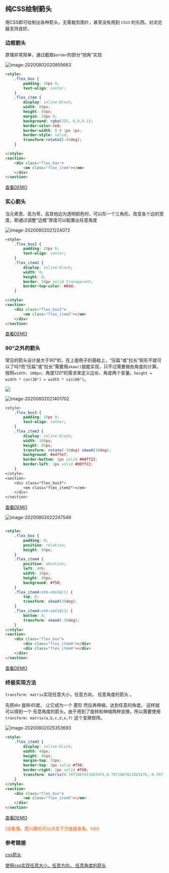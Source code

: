 ## 纯CSS绘制箭头

用CSS即可绘制出各种箭头，无需裁剪图片，甚至没有用到 `CSS3` 的东西。对浏览器支持良好。


### 边框箭头
原理非常简单，通过截取`border`的部分“拐角”实现

![image-20200802020855663](https://my-files-1259410276.cos.ap-chengdu.myqcloud.com/md/images/css/image-20200802020855663.png)


```html
<style>
    .flex_box {
        padding: 10px 0;
        text-align: center;
    }
    .flex_item {
        display: inline-block;
        width: 80px;
        height: 80px;
        margin: 20px 0;
        background: rgba(255, 0,0,0.1);
        border-color:red;
        border-width: 0 0 1px 1px;
        border-style: solid;
        transform:rotateZ(-45deg);
    }

</style>
<section>
    <div class="flex_box">
        <em class="flex_item"></em>
    </div>
</section>
```

[查看DEMO](https://1927344728.github.io/frontend-knowledge/demo/14-arrow.html)



### 实心箭头

当元素宽、高为零，且其他边为透明颜色时，可以形一个三角形。改变各个边的宽度，即通过调整“边框”厚度可以配置出任意角度 

![image-20200802021224072](https://my-files-1259410276.cos.ap-chengdu.myqcloud.com/md/images/css/image-20200802021224072.png)


```html
<style>
    .flex_box2 {
        padding: 10px 0;
        text-align: center;
    }
    .flex_item2 {
        display: inline-block;
        width: 0;
        height: 0;
        border: 50px solid transparent;
        border-top-color: #0dd;
    }

</style>
<section>
    <div class="flex_box2">
        <em class="flex_item2"></em>
    </div>
</section>
```

[查看DEMO](https://1927344728.github.io/frontend-knowledge/demo/14-arrow.html?type=2)



### 90°之外的箭头

常见的箭头设计是大于90°的，在上面例子的基础上，“压扁”或“拉长”矩形不就可以了吗?而“压扁”或“拉长”需要用`skew()`就能实现，只不过需要做些角度的计算。
按照`width: 100px; `角度120°的需求来定义边长、角度两个变量。`height = width * cos(30°) = width * sin(60°)`。


![](https://my-files-1259410276.cos.ap-chengdu.myqcloud.com/md/images/other/218192-5b38efb41639a1eb.png) 

![image-20200802021401702](https://my-files-1259410276.cos.ap-chengdu.myqcloud.com/md/images/css/image-20200802021401702.png)

```css
<style>
    .flex_box3 {
        padding: 10px 0;
        text-align: center;
    }
    .flex_item3 {
        display: inline-block;
        width: 100px;
        height: 86px;
        transform: rotate(-30deg) skewX(30deg);
        background: #e4ffe7;
        border-bottom: 1px solid #00ff22;
        border-left: 1px solid #00ff22;
    }
</style>
<section>
    <div class="flex_box3">
        <em class="flex_item3"></em>
    </div>
</section>
```

[查看DEMO](https://1927344728.github.io/frontend-knowledge/demo/14-arrow.html?type=3)



![image-20200802022247549](https://my-files-1259410276.cos.ap-chengdu.myqcloud.com/md/images/css/image-20200802022247549.png) 

```html

<style>
    .flex_box {
        padding: 0;
        position: relative;
        height: 80px;
    }
    .flex_item4 {
        position: absolute;
        left: 40%;
        width: 10px;
        height: 40px;
        background: #f50;
    }
    .flex_item4:nth-child(1) {
        top: 0;
        transform: skewX(30deg);
    }
    .flex_item4:nth-child(2) {
        bottom: 0;
        transform: skewX(-30deg);
    }
</style>
<section>
    <div class="flex_box">
        <div class="flex_item4"></div>
        <div class="flex_item4"></div>
    </div>
</section>
```

[查看DEMO](https://1927344728.github.io/frontend-knowledge/demo/14-arrow.html?type=4)



### 终极实现方法

`transform: matrix`实现任意大小，任意方向， 任意角度的箭头 。

先把div 旋转45度， 让它成为一个 菱形 然后再伸缩，达到任意的角度， 这样就可以得到一个 任意角度的箭头。由于用到了旋转和伸缩两种变换，所以需要使用 `transform: matrix(a,b,c,d,e,f)` 这个变换矩阵。

![image-20200802025353693](https://my-files-1259410276.cos.ap-chengdu.myqcloud.com/md/images/css/image-20200802025353693.png)

```html
<style>
    .flex_item5 {
        display: inline-block;
        width: 40px;
        height: 40px;
        margin-top: 20px;
        border-top: 2px solid #f50;
        border-right: 2px solid #f50;
        transform: matrix(0.7071067811865475,0.7071067811865476,-0.7071067811865476,0.7071067811865475,0,0);
    }
</style>
<section>
    <div class="flex_box">
        <em class="flex_item5"></em>
    </div>
</section>
```

[查看DEMO](https://1927344728.github.io/frontend-knowledge/demo/14-arrow.html?type=5)

<p style="color: #f50">(没看懂。感兴趣的可以点击下方链接查看。lizh)</p>


### 参考链接

[css箭头](http://www.php-master.com/post/44097.html) 

[使用css实现任意大小，任意方向， 任意角度的箭头](https://juejin.im/post/5a9c99c4f265da23906b7c98)

